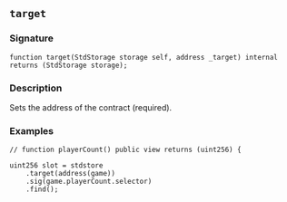 ## `target`

### Signature

```solidity
function target(StdStorage storage self, address _target) internal returns (StdStorage storage);
```

### Description

Sets the address of the contract (required).

### Examples

```solidity
// function playerCount() public view returns (uint256) {

uint256 slot = stdstore
    .target(address(game))
    .sig(game.playerCount.selector)
    .find();
```